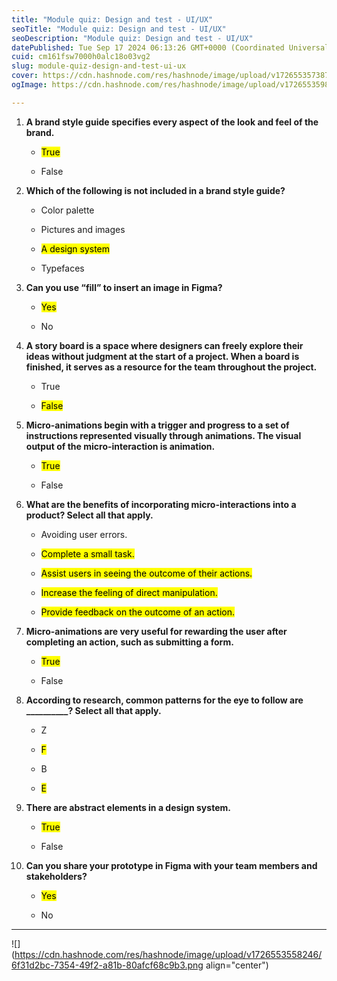 ```yaml
---
title: "Module quiz: Design and test - UI/UX"
seoTitle: "Module quiz: Design and test - UI/UX"
seoDescription: "Module quiz: Design and test - UI/UX"
datePublished: Tue Sep 17 2024 06:13:26 GMT+0000 (Coordinated Universal Time)
cuid: cm161fsw7000h0alc18o03vg2
slug: module-quiz-design-and-test-ui-ux
cover: https://cdn.hashnode.com/res/hashnode/image/upload/v1726553573871/bb3faa53-3fa6-443e-a0d8-993fe09ba85a.jpeg
ogImage: https://cdn.hashnode.com/res/hashnode/image/upload/v1726553598056/08e708a6-5ec2-41ee-b524-53175615b66f.jpeg

---
```


1. **A brand style guide specifies every aspect of the look and feel of the brand.**
    
    * <mark>True</mark>
        
    * False
        
2. **Which of the following is not included in a brand style guide?**
    
    * Color palette
        
    * Pictures and images
        
    * <mark>A design system</mark>
        
    * Typefaces
        
3. **Can you use “fill” to insert an image in Figma?**
    
    * <mark>Yes</mark>
        
    * No
        
4. **A story board is a space where designers can freely explore their ideas without judgment at the start of a project. When a board is finished, it serves as a resource for the team throughout the project.**
    
    * True
        
    * <mark>False</mark>
        
5. **Micro-animations begin with a trigger and progress to a set of instructions represented visually through animations. The visual output of the micro-interaction is animation.**
    
    * <mark>True</mark>
        
    * False
        
6. **What are the benefits of incorporating micro-interactions into a product? Select all that apply.**
    
    * Avoiding user errors.
        
    * <mark>Complete a small task.</mark>
        
    * <mark>Assist users in seeing the outcome of their actions.</mark>
        
    * <mark>Increase the feeling of direct manipulation.</mark>
        
    * <mark>Provide feedback on the outcome of an action.</mark>
        
7. **Micro-animations are very useful for rewarding the user after completing an action, such as submitting a form.**
    
    * <mark>True</mark>
        
    * False
        
8. **According to research, common patterns for the eye to follow are \_\_\_\_\_\_\_\_\_\_? Select all that apply.**
    
    * Z
        
    * <mark>F</mark>
        
    * B
        
    * <mark>E</mark>
        
9. **There are abstract elements in a design system.**
    
    * <mark>True</mark>
        
    * False
        
10. **Can you share your prototype in Figma with your team members and stakeholders?**
    
    * <mark>Yes</mark>
        
    * No
        

---

![](https://cdn.hashnode.com/res/hashnode/image/upload/v1726553558246/6f31d2bc-7354-49f2-a81b-80afcf68c9b3.png align="center")